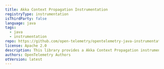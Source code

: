 ```yaml
---
title: Akka Context Propagation Instrumentation
registryType: instrumentation
isThirdParty: false
language: java
tags:
  - java
  - instrumentation
repo: https://github.com/open-telemetry/opentelemetry-java-instrumentation/tree/master/instrumentation/akka-context-propagation-2.5
license: Apache 2.0
description: This library provides a Akka Context Propagation instrumentation to track requests through OpenTelemetry.
authors: OpenTelemetry Authors
otVersion: latest
---
```

